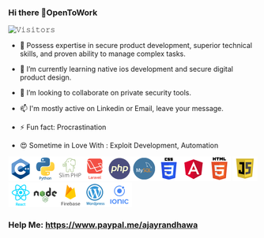 ### Hi there 👋OpenToWork 

![𝚅𝚒𝚜𝚒𝚝𝚘𝚛𝚜](https://visitor-badge.laobi.icu/badge?page_id=ajayrandhawa.ajayrandhawa&title=𝚅𝚒𝚜𝚒𝚝𝚘𝚛𝚜 )

- 🔭 Possess expertise in secure product development, superior technical
skills, and proven ability to manage complex tasks.

- 🌱 I’m currently learning native ios development and secure digital product design.

- 👯 I’m looking to collaborate on private security tools.

- 📫 I'm mostly active on Linkedin or Email, leave your message.

- ⚡ Fun fact: Procrastination

- 😍 Sometime in Love With : Exploit Development, Automation 


<img align="left" alt="C" width="50px" src="https://raw.githubusercontent.com/ajayrandhawa/ajayrandhawa/master/cplus.png" />
<img align="left" alt="C" width="50px" src="https://raw.githubusercontent.com/ajayrandhawa/ajayrandhawa/master/python.png" />
<img align="left" alt="C" width="50px" src="https://raw.githubusercontent.com/ajayrandhawa/ajayrandhawa/master/slim.png" />
<img align="left" alt="C" width="50px" src="https://raw.githubusercontent.com/ajayrandhawa/ajayrandhawa/master/laravel.png" />
<img align="left" alt="C" width="50px" src="https://raw.githubusercontent.com/ajayrandhawa/ajayrandhawa/master/php.png" />
<img align="left" alt="C" width="50px" src="https://raw.githubusercontent.com/ajayrandhawa/ajayrandhawa/master/mysql.png" />
<img  alt="C" width="50px" src="https://raw.githubusercontent.com/ajayrandhawa/ajayrandhawa/master/html.png" />
<img align="left" alt="C" width="50px" src="https://raw.githubusercontent.com/ajayrandhawa/ajayrandhawa/master/css.png" /> 
<img  lign="left" alt="C" width="50px" src="https://raw.githubusercontent.com/ajayrandhawa/ajayrandhawa/master/javascript.png" />
<img align="left" alt="C" width="50px" src="https://raw.githubusercontent.com/ajayrandhawa/ajayrandhawa/master/angular.png" />
<img align="left" alt="C" width="50px" src="https://raw.githubusercontent.com/ajayrandhawa/ajayrandhawa/master/react.png" />
<img align="left" alt="C" width="50px" src="https://raw.githubusercontent.com/ajayrandhawa/ajayrandhawa/master/node.png" />
<img align="left" alt="C" width="50px" src="https://raw.githubusercontent.com/ajayrandhawa/ajayrandhawa/master/firebase.png" />
<img align="left" alt="C" width="50px" src="https://raw.githubusercontent.com/ajayrandhawa/ajayrandhawa/master/wordpress.png" />
<img  alt="C" width="50px" src="https://raw.githubusercontent.com/ajayrandhawa/ajayrandhawa/master/IONIC.png" />  

### Help Me: https://www.paypal.me/ajayrandhawa
